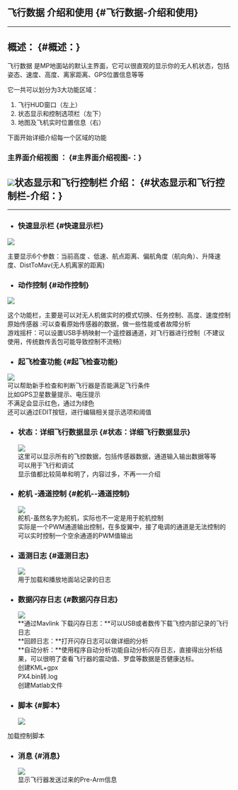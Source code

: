 ## 飞行数据 介绍和使用 {#飞行数据-介绍和使用}

---

## 概述： {#概述：}

飞行数据 是MP地面站的默认主界面，它可以很直观的显示你的无人机状态，包括姿态、速度、高度、离家距离、GPS位置信息等等

它一共可以划分为3大功能区域：

1. 飞行HUD窗口（左上）
2. 状态显示和控制选项栏（左下）
3. 地图及飞机实时位置信息（右）

下面开始详细介绍每一个区域的功能

### 主界面介绍视图 ： {#主界面介绍视图-：}

## ![](http://doc.cuav.net/PixHack/assets/hud_1.png)状态显示和飞行控制栏 介绍： {#状态显示和飞行控制栏-介绍：}

---

* ### 快速显示栏 {#快速显示栏}

![](http://doc.cuav.net/PixHack/assets/hud_2.png)

主要显示6个参数：当前高度 、低速、航点距离、偏航角度（航向角）、升降速度、DistToMav\(无人机离家的距离\)

* ### 动作控制 {#动作控制}

![](http://doc.cuav.net/PixHack/assets/hud_3.png)

这个功能栏，主要是可以对无人机做实时的模式切换、任务控制、高度、速度控制  
原始传感器 :可以查看原始传感器的数据，做一些性能或者故障分析  
游戏摇杆：可以设置USB手柄映射一个遥控器通道，对飞行器进行控制（不建议使用，传统数传丢包可能导致控制不流畅）

* ### 起飞检查功能 {#起飞检查功能}

![](http://doc.cuav.net/PixHack/assets/hud_4.png)  
可以帮助新手检查和判断飞行器是否能满足飞行条件  
比如GPS卫星数量提示、电压提示  
不满足会显示红色，通过为绿色  
还可以通过EDIT按钮，进行编辑相关提示选项和阈值

* ### 状态：详细飞行数据显示 {#状态：详细飞行数据显示}

  ![](http://doc.cuav.net/PixHack/assets/hud_5.png)  
  这里可以显示所有的飞控数据，包括传感器数据，通道输入输出数据等等  
  可以用于飞行和调试  
  显示值都比较简单和明了，内容过多，不再一一介绍

* ### 舵机 -通道控制 {#舵机--通道控制}

  ![](http://doc.cuav.net/PixHack/assets/hud6.png)  
  舵机-虽然名字为舵机，实际也不一定是用于舵机控制  
  实际是一个PWM通道输出控制，在多旋翼中，接了电调的通道是无法控制的  
  可以实时控制一个空余通道的PWM值输出

* ### 遥测日志 {#遥测日志}

  ![](http://doc.cuav.net/PixHack/assets/hud_7.png)  
  用于加载和播放地面站记录的日志

* ### 数据闪存日志 {#数据闪存日志}

  ![](http://doc.cuav.net/PixHack/assets/hud8.png)  
  **通过Mavlink 下载闪存日志：**可以USB或者数传下载飞控内部记录的飞行日志  
  **回顾日志：**打开闪存日志可以做详细的分析  
  **自动分析：**使用程序自动分析功能自动分析闪存日志，直接得出分析结果，可以很明了查看飞行器的震动值、罗盘等数据是否健康达标。  
  创建KML+gpx  
  PX4.bin转.log  
  创建Matlab文件

* ### 脚本 {#脚本}

  ![](http://doc.cuav.net/PixHack/assets/hud9.png)

加载控制脚本

* ### 消息 {#消息}

  ![](http://doc.cuav.net/PixHack/assets/hud10.png)  
  显示飞行器发送过来的Pre-Arm信息



